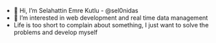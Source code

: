 - 👋 Hi, I’m Selahattin Emre Kutlu - @sel0nidas
- 👀 I’m interested in web development and real time data management
- Life is too short to complain about something, I just want to solve the problems and develop myself
